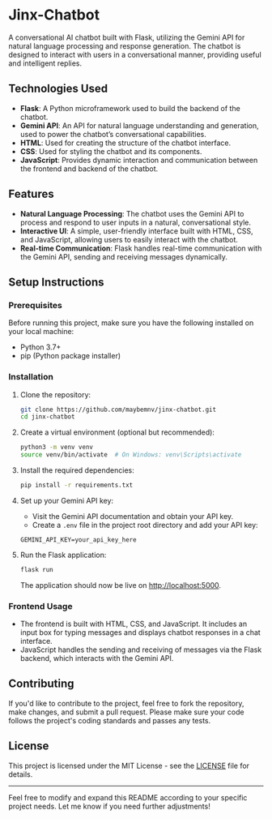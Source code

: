 # Jinx-Chatbot


A conversational AI chatbot built with Flask, utilizing the Gemini API for natural language processing and response generation. The chatbot is designed to interact with users in a conversational manner, providing useful and intelligent replies.

## Technologies Used

- **Flask**: A Python microframework used to build the backend of the chatbot.
- **Gemini API**: An API for natural language understanding and generation, used to power the chatbot’s conversational capabilities.
- **HTML**: Used for creating the structure of the chatbot interface.
- **CSS**: Used for styling the chatbot and its components.
- **JavaScript**: Provides dynamic interaction and communication between the frontend and backend of the chatbot.

## Features

- **Natural Language Processing**: The chatbot uses the Gemini API to process and respond to user inputs in a natural, conversational style.
- **Interactive UI**: A simple, user-friendly interface built with HTML, CSS, and JavaScript, allowing users to easily interact with the chatbot.
- **Real-time Communication**: Flask handles real-time communication with the Gemini API, sending and receiving messages dynamically.

## Setup Instructions

### Prerequisites

Before running this project, make sure you have the following installed on your local machine:

- Python 3.7+ 
- pip (Python package installer)

### Installation

1. Clone the repository:

    ```bash
    git clone https://github.com/maybemnv/jinx-chatbot.git
    cd jinx-chatbot
    ```

2. Create a virtual environment (optional but recommended):

    ```bash
    python3 -m venv venv
    source venv/bin/activate  # On Windows: venv\Scripts\activate
    ```

3. Install the required dependencies:

    ```bash
    pip install -r requirements.txt
    ```

4. Set up your Gemini API key:
   - Visit the Gemini API documentation and obtain your API key.
   - Create a `.env` file in the project root directory and add your API key:

    ```env
    GEMINI_API_KEY=your_api_key_here
    ```

5. Run the Flask application:

    ```bash
    flask run
    ```

    The application should now be live on [http://localhost:5000](http://localhost:5000).

### Frontend Usage

- The frontend is built with HTML, CSS, and JavaScript. It includes an input box for typing messages and displays chatbot responses in a chat interface.
- JavaScript handles the sending and receiving of messages via the Flask backend, which interacts with the Gemini API.


## Contributing

If you'd like to contribute to the project, feel free to fork the repository, make changes, and submit a pull request. Please make sure your code follows the project's coding standards and passes any tests.

## License

This project is licensed under the MIT License - see the [LICENSE](LICENSE) file for details.

---

Feel free to modify and expand this README according to your specific project needs. Let me know if you need further adjustments!


